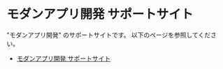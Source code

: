 # モダンアプリ開発 サポートサイト

"モダンアプリ開発" のサポートサイトです。
以下のページを参照してください。

- [モダンアプリ開発 サポートサイト](https://growcite.github.io/shuwasystem-modern-application-development-support/)
